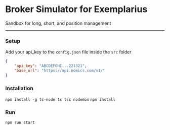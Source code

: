 # Broker Simulator for Exemplarius

Sandbox for long, short, and position management 

---

### Setup
Add your api_key to the `config.json` file inside the `src` folder

```json
{
    "api_key": "ABCDEFGHI...221321",
    "base_url": "https://api.nomics.com/v1/"
}
```

### Installation
`npm install -g ts-node ts tsc nodemon`
`npm install`

### Run
`npm run start`





